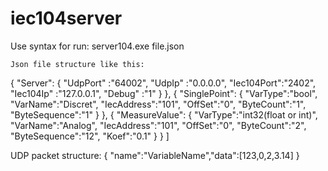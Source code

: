 ﻿# iec104server

Use syntax for run: server104.exe file.json
```
Json file structure like this:
```
 { "Server":
   {   "UdpPort"   :"64002",
       "UdpIp"     :"0.0.0.0",
       "Iec104Port":"2402",
       "Iec104Ip"  :"127.0.0.1",
       "Debug"     :"1"
     }
 },
 {
  "SinglePoint":
    {
      "VarType":"bool",
     "VarName":"Discret",
     "IecAddress":"101",
     "OffSet":"0",
     "ByteCount":"1",
     "ByteSequence":"1" 
    }
 },
 {
  "MeasureValue":
    { 
     "VarType":"int32(float or int)",
     "VarName":"Analog",
     "IecAddress":"101",
     "OffSet":"0",
     "ByteCount":"2",
     "ByteSequence":"12", 
     "Koef":"0.1"
    }
 }
]

UDP packet structure:
{ "name":"VariableName","data":[123,0,2,3.14] }

